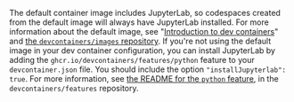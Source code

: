 The default container image includes JupyterLab, so codespaces created from the default image will always have JupyterLab installed. For more information about the default image, see "[Introduction to dev containers](/codespaces/setting-up-your-project-for-codespaces/adding-a-dev-container-configuration/introduction-to-dev-containers#using-the-default-dev-container-configuration)" and [the `devcontainers/images` repository](https://github.com/devcontainers/images/tree/main/src/universal). If you're not using the default image in your dev container configuration, you can install JupyterLab by adding the `ghcr.io/devcontainers/features/python` feature to your `devcontainer.json` file. You should include the option `"installJupyterlab": true`. For more information, see [the README for the `python` feature](https://github.com/devcontainers/features/tree/main/src/python#python-python), in the `devcontainers/features` repository.
